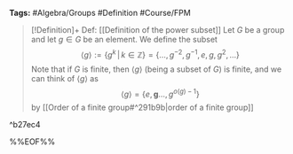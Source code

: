 **Tags:** #Algebra/Groups #Definition #Course/FPM 

> [!Definition]+ Def: [[Definition of the power subset]]
> Let $G$ be a group and let $g\in G$ be an element. We define the subset
> $$\langle g \rangle := \{g^k \,|\,k\in\mathbb{Z}\} = \{\dots,g^{-2}, g^{-1},e,g,g^{2},\dots  \}$$
> Note that if $G$ is finite, then $\langle g \rangle$ (being a subset of $G$) is finite, and we can think of $\langle g \rangle$ as
> $$\langle g \rangle = \{e,\mathbf{g}\dots,g^{o(g)-1}\}$$
> by [[Order of a finite group#^291b9b|order of a finite group]]

^b27ec4

%%EOF%%